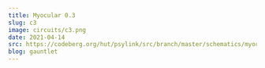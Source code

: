 ```yaml
---
title: Myocular 0.3
slug: c3
image: circuits/c3.png
date: 2021-04-14
src: https://codeberg.org/hut/psylink/src/branch/master/schematics/myocular0.3.sch
blog: gauntlet
---
```

